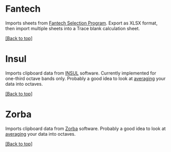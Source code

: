 # Fantech

Imports sheets from  [Fantech Selection Program](https://www.fantech.com.au/Content.aspx?ContentID=D4). Export as XLSX format, then import multiple sheets into a Trace blank calculation sheet.

<a href="#">[Back to top]</a>

# Insul

Imports clipboard data from [INSUL](http://www.insul.co.nz/) software. Currently implemented for one-third octave bands only. Probably a good idea to look at [averaging](https://github.com/Moosevellous/Trace/wiki/Row-Functions#13-to-11-spectrum) your data into octaves.

<a href="#">[Back to top]</a>

# Zorba

Imports clipboard data from [Zorba](http://www.zorba.co.nz/) software. Probably a good idea to look at [averaging](https://github.com/Moosevellous/Trace/wiki/Row-Functions#13-to-11-spectrum) your data into octaves.

<a href="#">[Back to top]</a>